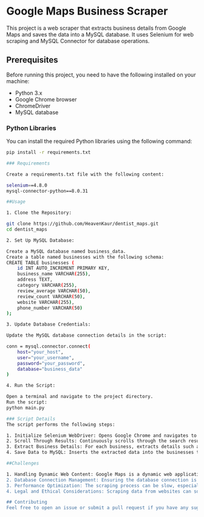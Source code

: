 # Google Maps Business Scraper

This project is a web scraper that extracts business details from Google Maps and saves the data into a MySQL database. It uses Selenium for web scraping and MySQL Connector for database operations.

## Prerequisites

Before running this project, you need to have the following installed on your machine:

- Python 3.x
- Google Chrome browser
- ChromeDriver
- MySQL database

### Python Libraries

You can install the required Python libraries using the following command:

```sh
pip install -r requirements.txt

### Requirements

Create a requirements.txt file with the following content:

selenium==4.8.0
mysql-connector-python==8.0.31

##Usage

1. Clone the Repository:

git clone https://github.com/HeavenKaur/dentist_maps.git
cd dentist_maps

2. Set Up MySQL Database:

Create a MySQL database named business_data.
Create a table named businesses with the following schema:
CREATE TABLE businesses (
    id INT AUTO_INCREMENT PRIMARY KEY,
    business_name VARCHAR(255),
    address TEXT,
    category VARCHAR(255),
    review_average VARCHAR(50),
    review_count VARCHAR(50),
    website VARCHAR(255),
    phone_number VARCHAR(50)
);

3. Update Database Credentials:

Update the MySQL database connection details in the script:

conn = mysql.connector.connect(
    host="your_host",
    user="your_username",
    password="your_password",
    database="business_data"
)

4. Run the Script:

Open a terminal and navigate to the project directory.
Run the script:
python main.py

### Script Details
The script performs the following steps:

1. Initialize Selenium WebDriver: Opens Google Chrome and navigates to Google Maps with a search query for dentists near a specified location.
2. Scroll Through Results: Continuously scrolls through the search results to load more businesses.
3. Extract Business Details: For each business, extracts details such as name, address, category, review average, review count, website, and phone number.
4. Save Data to MySQL: Inserts the extracted data into the businesses table in the MySQL database.

##Challenges

1. Handling Dynamic Web Content: Google Maps is a dynamic web application that loads content asynchronously. Use Selenium's explicit waits to ensure elements are fully loaded before interacting with them.
2. Database Connection Management: Ensuring the database connection is stable and handling potential connection errors. Implement proper error handling and connection management to handle dropped connections gracefully.
3. Performance Optimization: The scraping process can be slow, especially with large datasets. Optimize the scraping logic, minimize the number of requests, and use efficient data structures.
4. Legal and Ethical Considerations: Scraping data from websites can sometimes be against the site's terms of service. Ensure you comply with the website's terms of service and consider the ethical implications of your scraping activities.

## Contributing
Feel free to open an issue or submit a pull request if you have any suggestions or improvements.





